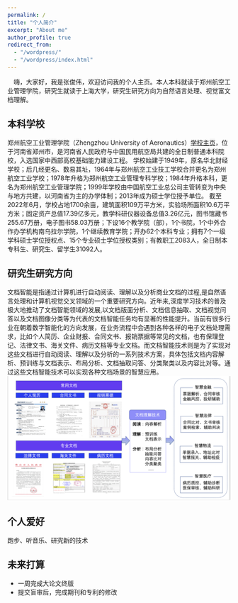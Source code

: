 ```yaml
---
permalink: /
title: "个人简介"
excerpt: "About me"
author_profile: true
redirect_from: 
  - "/wordpress/"
  - "/wordpress/index.html"
---
```


<!-- {% include base_path %} -->
　嗨，大家好，我是张俊伟，欢迎访问我的个人主页。本人本科就读于郑州航空工业管理学院，研究生就读于上海大学，研究生研究方向为自然语言处理、视觉富文档理解。

## 本科学校
<!-- I use qualitative, quantitative, and computational methods to holistically investigate socio-technical systems of technology and knowledge production. I have a particular focus on decentralized communities and institutions, such as open source software, scientific research, peer production platforms (like Wikipedia), and social media sites. Most of my previous work has focused on [Wikipedia](http://enwp.org/Wikipedia), where I've studied the people and algorithms that produce and maintain an open encyclopedia. I’ve also studied scientific research networks and projects, including the [Long-Term Ecological Research Network](https://lternet.edu/), the [Open Science Grid](https://www.opensciencegrid.org/), and the [Moore-Sloan Data Science Environments](http://msdse.org/). I study topics including newcomer socialization, cooperation and conflict, community governance, specialization and professionalization, information verification and quality control, hackathons and community workshops, the roles of support staff and technicians, bias and discrimination, and diversity and inclusion. I also often focus on how these issues all intersect with and are embedded in the design of software and automated systems. -->

郑州航空工业管理学院（Zhengzhou University of Aeronautics）[学校主页](http://zua.edu.cn/)，位于河南省郑州市，是河南省人民政府与中国民用航空局共建的全日制普通本科院校，入选国家中西部高校基础能力建设工程。
学校始建于1949年，原名华北财经学校；后几经更名、数易其址，1964年与郑州航空工业技工学校合并更名为郑州航空工业学校；1978年升格为郑州航空工业管理专科学校；1984年升格本科，更名为郑州航空工业管理学院；1999年学校由中国航空工业总公司主管转变为中央与地方共建，以河南省为主的办学体制；2013年成为硕士学位授予单位。
截至2022年6月，学校占地1700余亩，建筑面积109万平方米，实验场所面积10.6万平方米；固定资产总值17.39亿多元，教学科研仪器设备总值3.26亿元，图书馆藏书255.67万册，电子图书58.03万册；下设16个教学院（部），1个书院，1个中外合作办学机构南乌拉尔学院，1个继续教育学院；开办62个本科专业；拥有7个一级学科硕士学位授权点、15个专业硕士学位授权类别；有教职工2083人，全日制本专科生、研究生、留学生31092人。

<!-- I received my Ph.D from the [UC-Berkeley School of Information](http://ischool.berkeley.edu), my M.A. from the [Communication, Culture, and Technology program](http://cct.georgetown.edu) at Georgetown University, and my B.A. in [the Humanities program](https://liberalarts.utexas.edu/humanities/) at the University of Texas at Austin. For just under five years after receiving my Ph.D, I was at the [Berkeley Institute for Data Science](https://bids.berkeley.edu) as a staff ethnographer. At BIDS, I was first a postdoctoral scholar, then became a principal investigator and led several research and education efforts, including the institute’s Data Science Studies efforts and the [Best Practices in Data Science](https://osf.io/ctfqn/) series.
 -->
## 研究生研究方向
文档智能是指通过计算机进行自动阅读、理解以及分析商业文档的过程,是自然语言处理和计算机视觉交叉领域的一个重要研究方向。近年来,深度学习技术的普及极大地推动了文档智能领域的发展,以文档版面分析、文档信息抽取、文档视觉问答以及文档图像分类等为代表的文档智能任务均有显著的性能提升。当前有很多行业在朝着数字智能化的方向发展，在业务流程中会遇到各种各样的电子文档处理需求，比如个人简历、企业财报、合同文书、报销票据等常见的文档，也有保理登记、法律文书、海关文件、病历文档等专业文档。而文档智能技术则是为了实现对这些文档进行自动阅读、理解以及分析的一系列技术方案，具体包括文档内容解析、预训练与文档表示、布局分析、文档抽取问答、分类聚类以及内容比对等。通过这些文档智能技术可以实现各种文档场景的智慧应用。
![研究内容](https://github.com/ZjwHaoYun/zjw.github.io/blob/master/images/yanjiuneirong.png)

## 个人爱好
跑步、听音乐、研究新的技术

## 未来打算
- 一周完成大论文终版
- 提交盲审后，完成期刊和专利的修改




